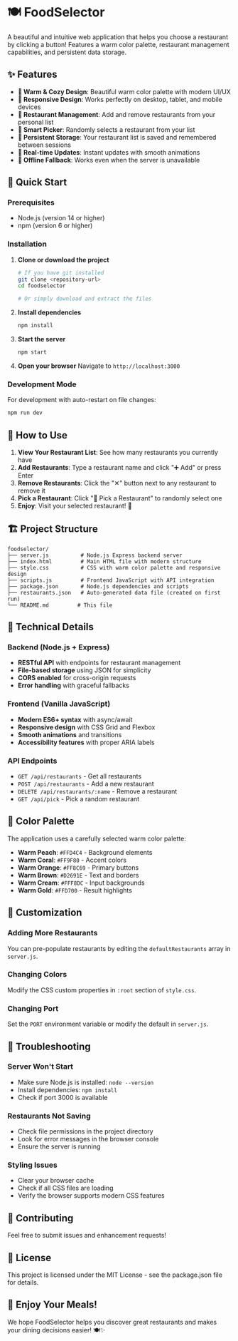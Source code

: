 # 🍽️ FoodSelector

A beautiful and intuitive web application that helps you choose a restaurant by clicking a button! Features a warm color palette, restaurant management capabilities, and persistent data storage.

## ✨ Features

- **🎨 Warm & Cozy Design**: Beautiful warm color palette with modern UI/UX
- **📱 Responsive Design**: Works perfectly on desktop, tablet, and mobile devices
- **🏪 Restaurant Management**: Add and remove restaurants from your personal list
- **🎲 Smart Picker**: Randomly selects a restaurant from your list
- **💾 Persistent Storage**: Your restaurant list is saved and remembered between sessions
- **🚀 Real-time Updates**: Instant updates with smooth animations
- **🔄 Offline Fallback**: Works even when the server is unavailable

## 🚀 Quick Start

### Prerequisites
- Node.js (version 14 or higher)
- npm (version 6 or higher)

### Installation

1. **Clone or download the project**
   ```bash
   # If you have git installed
   git clone <repository-url>
   cd foodselector
   
   # Or simply download and extract the files
   ```

2. **Install dependencies**
   ```bash
   npm install
   ```

3. **Start the server**
   ```bash
   npm start
   ```

4. **Open your browser**
   Navigate to `http://localhost:3000`

### Development Mode

For development with auto-restart on file changes:
```bash
npm run dev
```

## 🎯 How to Use

1. **View Your Restaurant List**: See how many restaurants you currently have
2. **Add Restaurants**: Type a restaurant name and click "➕ Add" or press Enter
3. **Remove Restaurants**: Click the "✕" button next to any restaurant to remove it
4. **Pick a Restaurant**: Click "🎲 Pick a Restaurant" to randomly select one
5. **Enjoy**: Visit your selected restaurant! 🍴

## 🏗️ Project Structure

```
foodselector/
├── server.js          # Node.js Express backend server
├── index.html         # Main HTML file with modern structure
├── style.css          # CSS with warm color palette and responsive design
├── scripts.js         # Frontend JavaScript with API integration
├── package.json       # Node.js dependencies and scripts
├── restaurants.json   # Auto-generated data file (created on first run)
└── README.md         # This file
```

## 🔧 Technical Details

### Backend (Node.js + Express)
- **RESTful API** with endpoints for restaurant management
- **File-based storage** using JSON for simplicity
- **CORS enabled** for cross-origin requests
- **Error handling** with graceful fallbacks

### Frontend (Vanilla JavaScript)
- **Modern ES6+ syntax** with async/await
- **Responsive design** with CSS Grid and Flexbox
- **Smooth animations** and transitions
- **Accessibility features** with proper ARIA labels

### API Endpoints

- `GET /api/restaurants` - Get all restaurants
- `POST /api/restaurants` - Add a new restaurant
- `DELETE /api/restaurants/:name` - Remove a restaurant
- `GET /api/pick` - Pick a random restaurant

## 🎨 Color Palette

The application uses a carefully selected warm color palette:

- **Warm Peach**: `#FFD4C4` - Background elements
- **Warm Coral**: `#FF9F80` - Accent colors
- **Warm Orange**: `#FF8C69` - Primary buttons
- **Warm Brown**: `#D2691E` - Text and borders
- **Warm Cream**: `#FFF8DC` - Input backgrounds
- **Warm Gold**: `#FFD700` - Result highlights

## 🔧 Customization

### Adding More Restaurants
You can pre-populate restaurants by editing the `defaultRestaurants` array in `server.js`.

### Changing Colors
Modify the CSS custom properties in `:root` section of `style.css`.

### Changing Port
Set the `PORT` environment variable or modify the default in `server.js`.

## 🐛 Troubleshooting

### Server Won't Start
- Make sure Node.js is installed: `node --version`
- Install dependencies: `npm install`
- Check if port 3000 is available

### Restaurants Not Saving
- Check file permissions in the project directory
- Look for error messages in the browser console
- Ensure the server is running

### Styling Issues
- Clear your browser cache
- Check if all CSS files are loading
- Verify the browser supports modern CSS features

## 🤝 Contributing

Feel free to submit issues and enhancement requests!

## 📝 License

This project is licensed under the MIT License - see the package.json file for details.

## 🎉 Enjoy Your Meals!

We hope FoodSelector helps you discover great restaurants and makes your dining decisions easier! 🍽️✨